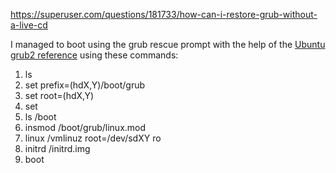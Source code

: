 https://superuser.com/questions/181733/how-can-i-restore-grub-without-a-live-cd

I managed to boot using the grub rescue prompt with the help of the [Ubuntu grub2 reference](https://help.ubuntu.com/community/Grub2) using these commands:

1.  ls
2.  set prefix=(hdX,Y)/boot/grub
3.  set root=(hdX,Y)
4.  set
5.  ls /boot
6.  insmod /boot/grub/linux.mod
7.  linux /vmlinuz root=/dev/sdXY ro
8.  initrd /initrd.img
9.  boot